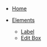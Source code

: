 * [Home](/)
* [Elements](/elements/)

    * [Label](/elements/label.md)
    * [Edit Box](/elements/textbox.md)